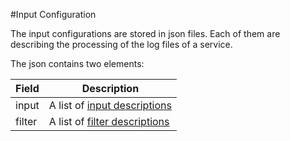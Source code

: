 <!--
{% comment %}
Licensed to the Apache Software Foundation (ASF) under one or more
contributor license agreements.  See the NOTICE file distributed with
this work for additional information regarding copyright ownership.
The ASF licenses this file to you under the Apache License, Version 2.0
(the "License"); you may not use this file except in compliance with
the License.  You may obtain a copy of the License at

http://www.apache.org/licenses/LICENSE-2.0

Unless required by applicable law or agreed to in writing, software
distributed under the License is distributed on an "AS IS" BASIS,
WITHOUT WARRANTIES OR CONDITIONS OF ANY KIND, either express or implied.
See the License for the specific language governing permissions and
limitations under the License.
{% endcomment %}
-->

#Input Configuration

The input configurations are stored in json files. Each of them are describing the processing of the log files of a service.

The json contains two elements:

| Field  | Description                                |
|--------|--------------------------------------------|
| input  | A list of [input descriptions](input.md)   |
| filter | A list of [filter descriptions](filter.md) |